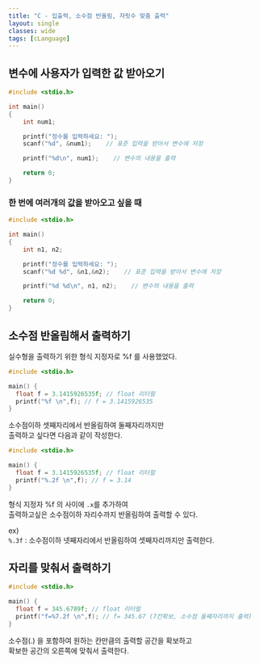 ```yaml
---
title: "C - 입출력, 소수점 반올림, 자릿수 맞춤 출력"
layout: single
classes: wide
tags: [cLanguage]
---
```


## 변수에 사용자가 입력한 값 받아오기

```cpp
#include <stdio.h>

int main()
{
    int num1;

    printf("정수를 입력하세요: ");
    scanf("%d", &num1);    // 표준 입력을 받아서 변수에 저장

    printf("%d\n", num1);    // 변수의 내용을 출력

    return 0;
}
```

### 한 번에 여러개의 값을 받아오고 싶을 때

```cpp
#include <stdio.h>

int main()
{
    int n1, n2;

    printf("정수를 입력하세요: ");
    scanf("%d %d", &n1,&n2);    // 표준 입력을 받아서 변수에 저장

    printf("%d %d\n", n1, n2);    // 변수의 내용을 출력

    return 0;
}
```

## 소수점 반올림해서 출력하기

실수형을 출력하기 위한 형식 지정자로 %f 를 사용했었다.  

```cpp
#include <stdio.h>

main() {
  float f = 3.1415926535f; // float 리터럴  
  printf("%f \n",f); // f = 3.1415926535
}
```

소수점이하 셋째자리에서 반올림하여 둘째자리까지만  
출력하고 싶다면 다음과 같이 작성한다.  

```cpp
#include <stdio.h>

main() {
  float f = 3.1415926535f; // float 리터럴  
  printf("%.2f \n",f); // f = 3.14
}
```
형식 지정자 %f 의 사이에 `.x`를 추가하여  
출력하고싶은 소수점이하 자리수까지 반올림하여 출력할 수 있다.  
  
ex)  
`%.3f` : 소수점이하 넷째자리에서 반올림하여 셋째자리까지만 출력한다.  


## 자리를 맞춰서 출력하기

```cpp
#include <stdio.h>

main() {
  float f = 345.6789f; // float 리터럴  
  printf("f=%7.2f \n",f); // f= 345.67 (7칸확보, 소수점 둘째자리까지 출력)
}
```
  
소수점(.) 을 포함하여 원하는 칸만큼의 출력할 공간을 확보하고  
확보한 공간의 오른쪽에 맞춰서 출력한다.  


